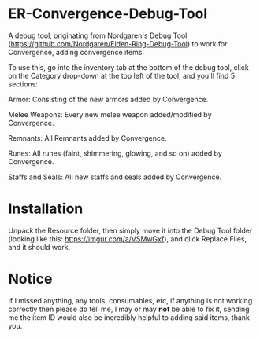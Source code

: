 # ER-Convergence-Debug-Tool
A debug tool, originating from Nordgaren's Debug Tool (https://github.com/Nordgaren/Elden-Ring-Debug-Tool) to work for Convergence, adding convergence items.


To use this, go into the inventory tab at the bottom of the debug tool, click on the Category drop-down at the top left of the tool, and you'll find 5 sections:

Armor: Consisting of the new armors added by Convergence.

Melee Weapons: Every new melee weapon added/modified by Convergence.

Remnants: All Remnants added by Convergence.

Runes: All runes (faint, shimmering, glowing, and so on) added by Convergence.

Staffs and Seals: All new staffs and seals added by Convergence.


# Installation

Unpack the Resource folder, then simply move it into the Debug Tool folder (looking like this: https://imgur.com/a/VSMwGxf), and click Replace Files, and it should work.

# Notice

If I missed anything, any tools, consumables, etc, if anything is not working correctly then please do tell me, I may or may **not** be able to fix it, sending me the item ID would also be incredibly helpful to adding said items, thank you.
